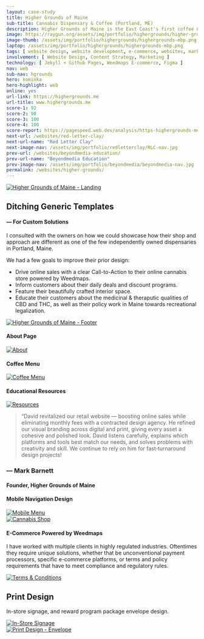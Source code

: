 ```yaml
---
layout: case-study
title: Higher Grounds of Maine
sub-title: Cannabis Dispensary & Coffee (Portland, ME)
description: Higher Grounds of Maine is the East Coast's first coffee & cannabis shop. I transitioned them off WordPress and developed a custom-built static site, cutting their monthly hosting fees to $0 and ending an annual contract with an agency. 
image: https://raygun.org/assets/img/portfolio/highergrounds/higher-grounds-nav.png
image-thumb: /assets/img/portfolio/highergrounds/highergrounds-mbp.png
laptop: /assets/img/portfolio/highergrounds/highergrounds-mbp.png
tags: [ website design, website development, e-commerce, websites, marketing ]
involvement: [ Website Design, Content Strategy, Marketing ]
technology: [ Jekyll + Github Pages, Weedmaps E-commerce, Figma ]
nav: web
sub-nav: hgrounds
hero: kominka
hero-highlight: web
online: yes
url-link: https://highergrounds.me
url-title: www.highergrounds.me
score-1: 92
score-2: 98
score-3: 100
score-4: 100
score-report: https://pagespeed.web.dev/analysis/https-highergrounds-me/taew13bq9w?form_factor=desktop
next-url: /websites/red-letter-clay/
next-url-name: "Red Letter Clay"
next-image-nav: /assets/img/portfolio/redletterclay/RLC-nav.jpg
prev-url: /websites/beyondmedia-education/
prev-url-name: "Beyondmedia Education"
prev-image-nav: /assets/img/portfolio/beyondmedia/beyondmedia-nav.jpg
permalink: /websites/higher-grounds/
---
```

<div class="container-fluid hgrounds bg-white">
<div class="container">
    <div class="row align-items-top gx-0 pt-5" id="trigger-1">
      <div class="col-lg-6 col-md-12 mt-5" data-aos="fade-up" data-aos-anchor-placement="top-bottom" data-aos-anchor="#trigger-1" data-aos-once="true">  
        <a href="/assets/img/portfolio/highergrounds/HG-homepage-top.jpg" class="glightboxGallery"><img src="/assets/img/portfolio/highergrounds/HG-homepage-top.jpg" class="img-fluid cursor-zoom border border-5" alt="Higher Grounds of Maine - Landing"></a>
      </div>  
      <div class="col-lg-6 col-md-12 mt-5 ps-sm-5" data-aos="fade-up" data-aos-anchor-placement="top-bottom" data-aos-anchor="#trigger-1" data-aos-once="true">
        <h2 class="hgrounds">Ditching Generic Templates</h2>
        <h4 class="hgrounds">&mdash; For Custom Solutions</h4>
        <p>I consulted with the owners on how we could showcase how their shop and approach are different as one of the few independently owned dispensaries in Portland, Maine.
        </p>
        <p>We had a few goals to improve their prior design:</p>
        <p><ul>
          <li><i class="fas fa-location-crosshairs hgrounds pe-3"></i><span class="fw-bold">Drive</span> online sales with a clear Call-to-Action to their online cannabis store powered by Weedmaps.</li>
          <li><i class="fas fa-location-crosshairs hgrounds pe-3"></i><span class="fw-bold">Inform</span> customers about their daily deals and discount programs.</li>
          <li><i class="fas fa-location-crosshairs hgrounds pe-3"></i><span class="fw-bold">Feature</span> their beautifully crafted interior space.</li>
          <li><i class="fas fa-location-crosshairs hgrounds pe-3"></i><span class="fw-bold">Educate</span> their customers about the medicinal & theraputic qualities of CBD and THC, as well as their policy work in Maine towards recreational legalization.</li>
        </ul></p>
        <p class="mt-5"><a href="/assets/img/portfolio/highergrounds/HG-homepage-footer.jpg" class="glightboxGallery"><img src="/assets/img/portfolio/highergrounds/HG-homepage-footer.jpg" class="img-fluid cursor-zoom border border-5" data-aos="fade-up" data-aos-anchor-placement="top-bottom" data-aos-anchor="#trigger-1" data-aos-once="true" alt="Higher Grounds of Maine - Footer"></a></p>
      </div>
    </div>
  </div>
  <div class="container-fluid">
    <div class="row my-5" id="trigger-4">
        <div class="col-lg-4 mt-5" data-aos="fade-up" data-aos-once="true" data-aos-anchor="#trigger-4" data-aos-duration="400">
            <h4 class="hgrounds">About Page</h4>
            <a href="/assets/img/portfolio/highergrounds/HG-story.jpg" class="glightboxGallery"><img src="/assets/img/portfolio/highergrounds/HG-story.jpg" alt="About" class="img-fluid cursor-zoom border border-5"></a> 
        </div>
        <div class="col-lg-4 mt-5" data-aos="fade-up" data-aos-once="true" data-aos-anchor="#trigger-4" data-aos-duration="800">
            <h4 class="hgrounds">Coffee Menu</h4>
            <a href="/assets/img/portfolio/highergrounds/HG-coffee.jpg" class="glightboxGallery"><img src="/assets/img/portfolio/highergrounds/HG-coffee.jpg" alt="Coffee Menu" class="img-fluid cursor-zoom border border-5"></a> 
        </div>
        <div class="col-lg-4 mt-5" data-aos="fade-up" data-aos-once="true" data-aos-anchor="#trigger-4" data-aos-duration="1200">
            <h4 class="hgrounds">Educational Resources</h4>
            <a href="/assets/img/portfolio/highergrounds/HG-resources.jpg" class="glightboxGallery"><img src="/assets/img/portfolio/highergrounds/HG-resources.jpg" alt="Resources" class="img-fluid cursor-zoom border border-5"></a>
        </div>
    </div>
  </div>
  <div class="container-fluid halftone-hgrounds">
    <div class="row container mx-auto py-5 justify-content-center">
      <div class="col-md-7 col-sm-12">
        <blockquote class="text-white type-3 fs-4"><span class="fs-1 pe-1">&ldquo;</span>David revitalized our retail website — boosting online sales while eliminating monthly fees with a contracted design agency. He refined our visual branding across digital and print, giving every asset a cohesive and polished look. David listens carefully, explains which platforms and tools best match our needs, and solves problems with creativity and skill. We continue to rely on him for fast‑turnaround design projects!</blockquote>
        <h3 class="text-white mb-4">— Mark Barnett</h3>
        <h4 class="fw-light type-3 mb-5 eyebrow text-uppercase text-center text-sm-start text-white border border-3 border-start border-end-0 border-top-0 border-bottom-0 ps-3">Founder, Higher Grounds of Maine</h4>
      </div>
    </div>
  </div>
  <div class="container">
    <div class="row align-items-center justify-content-center pt-5" id="trigger-5">
      <div class="col-lg-6 col-md-12" data-aos="zoom-in-up" data-aos-once="true" data-aos-anchor="#trigger-5" data-aos-anchor-placement="top-bottom">
            <h4 class="hgrounds text-center">Mobile Navigation Design</h4>
            <a href="/assets/img/portfolio/highergrounds/HG-mobile-menu.png" class="glightboxGallery"><img src="/assets/img/portfolio/highergrounds/HG-mobile-menu.png" alt="Mobile Menu" class="img-fluid cursor-zoom"></a> 
      </div>
    </div>
    <div class="row align-items-center mb-5" id="trigger-6">
      <div class="col-lg-6 col-md-12" data-aos="fade-up" data-aos-once="true" data-aos-anchor="#trigger-6" data-aos-anchor-placement="top-bottom">
            <a href="/assets/img/portfolio/highergrounds/HG-cannabis.jpg" class="glightboxGallery"><img src="/assets/img/portfolio/highergrounds/HG-cannabis.jpg" alt="Cannabis Shop" class="img-fluid cursor-zoom border border-5"></a> 
      </div>
      <div class="col-lg-6 col-md-12 mt-5 ps-sm-5" data-aos="fade-up" data-aos-once="true" data-aos-anchor="#trigger-6" data-aos-anchor-placement="top-bottom">
        <h4 class="hgrounds">E-Commerce Powered by Weedmaps</h4>
        <p>I have worked with multiple clients in highly regulated industries. Oftentimes they require unique solutions, whether that be unconventional payment processors, specific e-commerce platforms, or terms and policy requirements that have to meet compliance and regulatory rules.</p>
        <a href="/assets/img/portfolio/highergrounds/HG-terms-conditions.jpg" class="glightboxGallery"><img src="/assets/img/portfolio/highergrounds/HG-terms-conditions.jpg" alt="Terms & Conditions" class="img-fluid cursor-zoom border border-5 mt-5"></a> 
      </div>
    </div>
    <div class="row align-items-center justify-content-center py-5" id="trigger-7">
      <div class="col-12">
        <h2 class="hgrounds">Print Design</h2>
        <p>In-store signage, and reward program package envelope design.</p> 
      </div>
      <div class="col-lg-4 col-md-12" data-aos="fade-up" data-aos-once="true" data-aos-anchor="#trigger-7" data-aos-anchor-placement="top-bottom">
          <a href="/assets/img/portfolio/highergrounds/HG-signage.jpg" class="glightboxGallery"><img src="/assets/img/portfolio/highergrounds/HG-signage.jpg" alt="In-Store Signage" class="img-fluid cursor-zoom my-5"></a> 
      </div>
      <div class="col-lg-8 col-md-12" data-aos="fade-up" data-aos-once="true" data-aos-anchor="#trigger-7" data-aos-anchor-placement="top-bottom">
        <a href="/assets/img/portfolio/highergrounds/HG-envelope.png" class="glightboxGallery"><img src="/assets/img/portfolio/highergrounds/HG-envelope.png" alt="Print Design - Envelope" class="img-fluid cursor-zoom"></a> 
      </div>
    </div>
  </div>
</div>